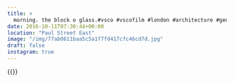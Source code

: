 ```yaml
---
title: >
  morning. the block o glass.#vsco #vscofilm #london #architecture #geometry #streetphotography
date: 2016-10-11T07:30:44+00:00
location: "Paul Street East"
image: "/img/77ab0611baa5c5a1f7fd417cfc46cd7d.jpg"
draft: false
instagram: true
---
```


{{<photo src="/img/77ab0611baa5c5a1f7fd417cfc46cd7d.jpg">}}
